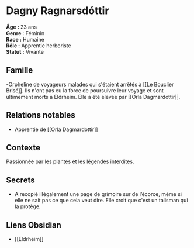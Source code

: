 # Dagny Ragnarsdóttir

**Âge :** 23 ans  
**Genre :** Féminin  
**Race :** Humaine  
**Rôle :** Apprentie herboriste  
**Statut :** Vivante

## Famille
-Orpheline de voyageurs malades qui s'étaient arrêtés à [[Le Bouclier Brisé]]. Ils n'ont pas eu la force de poursuivre leur voyage et sont ultimement morts à Eldrheim. Elle a été élevée par [[Orla Dagmardottir]]. 

## Relations notables
- Apprentie de [[Orla Dagmardottir]]

## Contexte
Passionnée par les plantes et les légendes interdites.

## Secrets
- A recopié illégalement une page de grimoire sur de l’écorce, même si elle ne sait pas ce que cela veut dire. Elle croit que c'est un talisman qui la protège.

## Liens Obsidian
- [[Eldrheim]]
